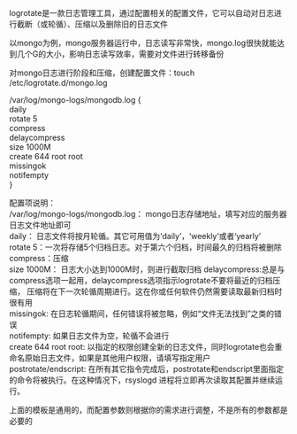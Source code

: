 logrotate是一款日志管理工具，通过配置相关的配置文件，它可以自动对日志进行截断（或轮循）、压缩以及删除旧的日志文件


以mongo为例，mongo服务器运行中，日志读写非常快，mongo.log很快就能达到几个G的大小，影响日志读写效率，需要对文件进行转移备份

对mongo日志进行阶段和压缩，创建配置文件：touch  /etc/logrotate.d/mongo.log  

/var/log/mongo-logs/mongodb.log {  
	daily  
	rotate 5  
	compress  
	delaycompress  
  size 1000M  
  create 644 root root  
	missingok  
	notifempty  
}  

配置项说明：  
/var/log/mongo-logs/mongodb.log： mongo日志存储地址，填写对应的服务器日志文件地址即可  
daily：  日志文件将按月轮循。其它可用值为‘daily’，‘weekly’或者‘yearly’  
rotate 5：一次将存储5个归档日志。对于第六个归档，时间最久的归档将被删除  
compress：压缩  
size 1000M：  日志大小达到1000M时，则进行截取归档
delaycompress:总是与compress选项一起用，delaycompress选项指示logrotate不要将最近的归档压缩，
压缩将在下一次轮循周期进行。这在你或任何软件仍然需要读取最新归档时很有用  
missingok: 在日志轮循期间，任何错误将被忽略，例如“文件无法找到”之类的错误  
notifempty: 如果日志文件为空，轮循不会进行  
create 644 root root: 以指定的权限创建全新的日志文件，同时logrotate也会重命名原始日志文件，如果是其他用户权限，请填写指定用户  
postrotate/endscript: 在所有其它指令完成后，postrotate和endscript里面指定的命令将被执行。在这种情况下，rsyslogd 进程将立即再次读取其配置并继续运行。  


上面的模板是通用的，而配置参数则根据你的需求进行调整，不是所有的参数都是必要的




